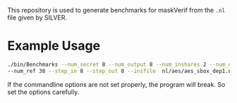 This repository is used to generate benchmarks for maskVerif from the `.nl` file given by SILVER.
# Example Usage
```bash
./bin/Benchmarks --num_secret 8 --num_output 8 --num_inshares 2 --num_outshares 2 \
--num_ref 38 --step_in 8 --step_out 8 --insfile  nl/aes/aes_sbox_dep1.nl --order 1
```
If the commandline options are not set properly, the program will break. So set the options carefully.
